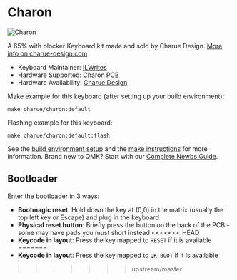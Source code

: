 # Charon

![Charon](https://i.imgur.com/fnQLZ2Th.jpg)

A 65% with blocker Keyboard kit made and sold by Charue Design. [More info on charue-design.com](https://charue-design.com/)

* Keyboard Maintainer: [ILWrites](https://github.com/PiKeeb)
* Hardware Supported: [Charon PCB](https://charue-design.com/collections/charon/)
* Hardware Availability: [Charue Design](https://charue-design.com/)

Make example for this keyboard (after setting up your build environment):

    make charue/charon:default

Flashing example for this keyboard:

    make charue/charon:default:flash

See the [build environment setup](https://docs.qmk.fm/#/getting_started_build_tools) and the [make instructions](https://docs.qmk.fm/#/getting_started_make_guide) for more information. Brand new to QMK? Start with our [Complete Newbs Guide](https://docs.qmk.fm/#/newbs).

## Bootloader

Enter the bootloader in 3 ways:

* **Bootmagic reset**: Hold down the key at (0,0) in the matrix (usually the top left key or Escape) and plug in the keyboard
* **Physical reset button**: Briefly press the button on the back of the PCB - some may have pads you must short instead
<<<<<<< HEAD
* **Keycode in layout**: Press the key mapped to `RESET` if it is available
=======
* **Keycode in layout**: Press the key mapped to `QK_BOOT` if it is available
>>>>>>> upstream/master
